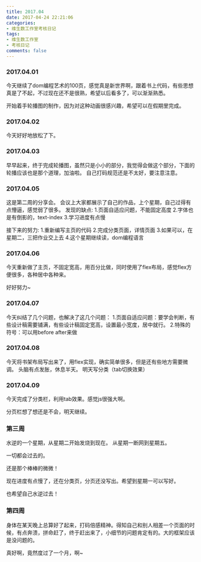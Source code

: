```yaml
---
title: 2017.04
date: 2017-04-24 22:21:06
categories:
- 维生数工作室考核日记
tags:
- 维生数工作室
- 考核日记
comments: false
---
```


### 2017.04.01
今天继续了dom编程艺术的100页，感觉真是新世界啊，跟着书上代码，有些思想真是了不起，不过现在还不是很熟，希望以后看多了，可以渐渐熟悉。

开始着手轮播图的制作，因为对这种动画很感兴趣，希望可以在假期里完成。

### 2017.04.02
今天好好地放松了下。

### 2017.04.03
早早起来，终于完成轮播图，虽然只是小小的部分，我觉得会做这个部分，下面的轮播应该也是那个道理，加油啦。
自己打码规范还是不太好，要注意注意。

### 2017.04.05
这是第二周的分享会。
会议上大家都展示了自己的作品，上个星期，自己过得有点懵逼，感觉弱了很多。
发现的缺点:
1.页面自适应问题，不能固定高度
2.字体也是有倒影的，text-index
3.学习进度有点慢

接下来的努力:
1.重新编写主页的代码
2.完成分类页面，详情页面
3.如果可以，在星期二，三把作业交上去
4.这个星期继续读，dom编程语言

### 2017.04.06
今天重新做了主页，不固定宽高，用百分比做，同时使用了flex布局，感觉flex方便很多，各种居中各种来。

好好努力~

### 2017.04.07
今天纠结了几个问题，也解决了这几个问题：
1.页面自适应问题：要学会判断，有些设计稿需要铺满，有些设计稿固定宽高，设置最小宽度，居中就行。
2.特殊的符号：可以用before after来做

### 2017.04.08
今天将书架布局写出来了，用flex实现，确实简单很多，但是还有些地方需要微调。
头脑有点发胀，休息半天。
明天写分类（tab切换效果）

### 2017.04.09
今天完成了分类栏，利用tab效果。感觉js很强大啊。

分页栏想了想还是不会，明天继续。

### 第三周
水逆的一个星期，从星期二开始发烧到现在。
从星期一断网到星期五。

一切都会过去的。

还是那个棒棒的微微！

现在进度有点慢了，还在分类页，分页还没写出。希望到星期一可以写好。

也希望自己水逆过去！

### 第四周
身体在某天晚上总算好了起来，打码倍感精神。得知自己和别人相差一个页面的时候，有点奔溃，拼命赶了，终于赶出来了，小细节的问题肯定有的。大的框架应该是没问题的。

真好啊，竟然度过了一个月，啊~
